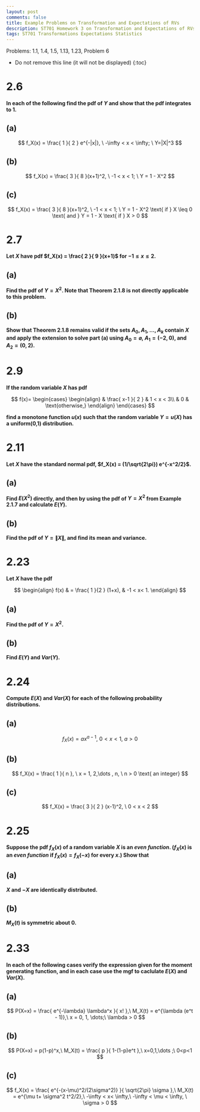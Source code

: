 ```yaml
---
layout: post
comments: false
title: Example Problems on Transformation and Expectations of RVs
description: ST701 Homework 3 on Transformation and Expectations of RVs
tags: ST701 Transformations Expectations Statistics
---
```


Problems: 1.1, 1.4, 1.5, 1.13, 1.23, Problem 6


* Do not remove this line (it will not be displayed)
{:toc}

# 2.6
**In each of the following find the pdf of $Y$ and show that the pdf integrates to 1.**

## (a)

$$
f_X(x) = \frac{ 1 }{ 2 } e^{-|x|}, \ -\infty < x < \infty; \ Y=|X|^3
$$


## (b)

$$
f_X(x) = \frac{ 3 }{ 8 }(x+1)^2, \ -1 < x < 1;  \ Y = 1 - X^2
$$


## (c)

$$
f_X(x) = \frac{ 3 }{ 8 }(x+1)^2, \ -1 < x < 1;  \ Y = 1 - X^2 \text{ if } X \leq 0 \text{ and } Y = 1 - X \text{ if } X > 0
$$

#  2.7
**Let $X$ have pdf $f_X(x) = \frac{ 2 }{ 9 }(x+1)$ for $-1 \leq x \leq 2$.**

## (a)
**Find the pdf of $Y=X^2$. Note that Theorem 2.1.8 is not directly applicable to this problem.**


## (b)
**Show that Theorem 2.1.8 remains valid if the sets $A_0, A_1, \dots, A_k$ contain $X$ and apply the extension to solve part (a) using $A_0=\varnothing, \ A_1 = (-2, 0)$, and $A_2=(0,2)$.**

#  2.9
**If the random variable $X$ has pdf**

$$
f(x)=
    \begin{cases}
        \begin{align}
            & \frac{ x-1 }{ 2 } & 1 < x < 3\\
            & 0 & \text{otherwise,}
        \end{align}
    \end{cases}
$$

**find a monotone function $u(x)$ such that the random variable $Y=u(X)$ has a uniform(0,1) distribution.**


#  2.11
**Let $X$ have the standard normal pdf, $f_X(x) = (1/\sqrt{2\pi}) e^{-x^2/2}$.**

## (a)
**Find $E(X^2)$ directly, and then by using the pdf of $Y=X^2$ from Example 2.1.7 and calculate $E(Y)$.**


## (b)
**Find the pdf of $Y = \| X \|$, and find its mean and variance.**


#  2.23
**Let $X$ have the pdf**

$$
	\begin{align}
		f(x) & = \frac{ 1 }{2  } (1+x), & -1 < x< 1.
	\end{align}
$$

## (a)
**Find the pdf of $Y = X^2$.**


## (b)
**Find $E(Y)$ and $Var(Y)$.**



#  2.24
**Compute $E(X)$ and $Var(X)$ for each of the following probability distributions.**

## (a)

$$
f_X(x) = ax^{a-1},\ 0 < x< 1,\ a > 0
$$



## (b)

$$
f_X(x) = \frac{ 1 }{ n }, \ x = 1, 2,\dots , n, \ n > 0 \text{ an integer} 
$$


## (c)

$$
f_X(x) = \frac{ 3 }{ 2 } (x-1)^2, \ 0 < x < 2
$$



#  2.25
**Suppose the pdf $f_X(x)$ of a random variable $X$ is an _even function_. ($f_X(x)$ is an _even function_ if $f_X(x) = f_X(-x)$ for every $x$.) Show that**

## (a)
**$X$ and $-X$ are identically distributed.**


## (b)
**$M_X(t)$ is symmetric about 0.**

#  2.33
**In each of the following cases verify the expression given for the moment generating function, and in each case use the mgf to caclulate $E(X)$ and $Var(X)$.**

## (a)

$$
P(X=x) = \frac{ e^{-\lambda} \lambda^x }{ x! },\ M_X(t) = e^{\lambda (e^t - 1)},\ x = 0, 1, \dots;\ \lambda > 0
$$



## (b)

$$
P(X=x) = p(1-p)^x,\ M_X(t) = \frac{ p }{ 1-(1-p)e^t },\ x=0,1,\dots ;\ 0<p<1
$$


## (c)

$$
f_X(x) = \frac{ e^{-(x-\mu)^2/(2\sigma^2)} }{ \sqrt{2\pi} \sigma },\ M_X(t) = e^{\mu t+ \sigma^2 t^2/2},\ -\infty < x< \infty,\ -\infty < \mu < \infty, \ \sigma > 0
$$
